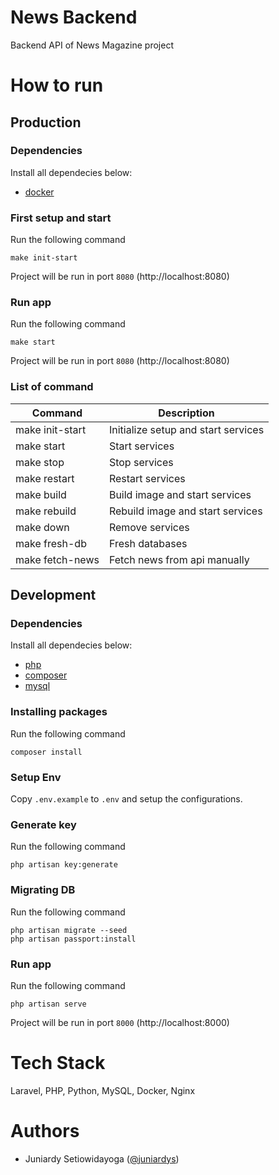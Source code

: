 # News Backend
Backend API of News Magazine project

# How to run

## Production
### Dependencies
Install all dependecies below:
- [docker](https://www.docker.com)
### First setup and start
Run the following command
```
make init-start
```
Project will be run in port `8080` (http://localhost:8080)
### Run app
Run the following command
```
make start
```
Project will be run in port `8080` (http://localhost:8080)
### List of command
| **Command**                   | **Description**                       |
|-------------------------------|---------------------------------------|
| make init-start               | Initialize setup and start services   |
| make start                    | Start services                        |
| make stop                     | Stop services                         |
| make restart                  | Restart services                      |
| make build                    | Build image and start services        |
| make rebuild                  | Rebuild image and start services      |
| make down                     | Remove services                       |
| make fresh-db                 | Fresh databases                       |
| make fetch-news               | Fetch news from api manually          |

## Development
### Dependencies
Install all dependecies below:
- [php](https://www.php.net/download)
- [composer](https://getcomposer.org/download/)
- [mysql](https://dev.mysql.com/doc/mysql-installation-excerpt/5.7/en/)
### Installing packages
Run the following command
```
composer install
```
### Setup Env
Copy `.env.example` to `.env` and setup the configurations.
### Generate key
Run the following command
```
php artisan key:generate
```
### Migrating DB
Run the following command
```
php artisan migrate --seed
php artisan passport:install
```
### Run app
Run the following command
```
php artisan serve
```
Project will be run in port `8000` (http://localhost:8000)

# Tech Stack
Laravel, PHP, Python, MySQL, Docker, Nginx

# Authors
- Juniardy Setiowidayoga ([@juniardys](https://github.com/juniardys))
